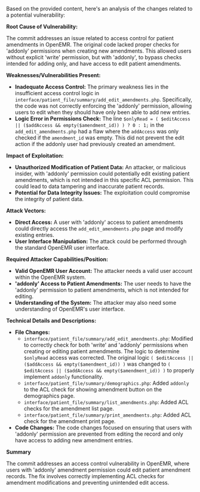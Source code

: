 Based on the provided content, here's an analysis of the changes related to a potential vulnerability:

**Root Cause of Vulnerability:**

The commit addresses an issue related to access control for patient amendments in OpenEMR. The original code lacked proper checks for 'addonly' permissions when creating new amendments. This allowed users without explicit 'write' permission, but with 'addonly', to bypass checks intended for adding only, and have access to edit patient amendments.

**Weaknesses/Vulnerabilities Present:**

*   **Inadequate Access Control:** The primary weakness lies in the insufficient access control logic in `interface/patient_file/summary/add_edit_amendments.php`. Specifically, the code was not correctly enforcing the 'addonly' permission, allowing users to edit when they should have only been able to add new entries.
*   **Logic Error in Permissions Check:** The line `$onlyRead = ( $editAccess || ($addAccess && empty($amendment_id)) ) ? 0 : 1;` in the `add_edit_amendments.php` had a flaw where the `addAccess` was only checked if the `amendment_id` was empty. This did not prevent the edit action if the addonly user had previously created an amendment.

**Impact of Exploitation:**

*   **Unauthorized Modification of Patient Data:** An attacker, or malicious insider, with 'addonly' permission could potentially edit existing patient amendments, which is not intended in this specific ACL permission. This could lead to data tampering and inaccurate patient records.
*   **Potential for Data Integrity Issues:** The exploitation could compromise the integrity of patient data.

**Attack Vectors:**

*   **Direct Access:** A user with 'addonly' access to patient amendments could directly access the `add_edit_amendments.php` page and modify existing entries.
*   **User Interface Manipulation:** The attack could be performed through the standard OpenEMR user interface.

**Required Attacker Capabilities/Position:**

*   **Valid OpenEMR User Account:** The attacker needs a valid user account within the OpenEMR system.
*   **'addonly' Access to Patient Amendments:** The user needs to have the 'addonly' permission to patient amendments, which is not intended for editing.
*   **Understanding of the System:** The attacker may also need some understanding of OpenEMR's user interface.

**Technical Details and Descriptions:**

*   **File Changes:**
    *   `interface/patient_file/summary/add_edit_amendments.php`: Modified to correctly check for both 'write' and 'addonly' permissions when creating or editing patient amendments. The logic to determine `$onlyRead` access was corrected. The original logic `( $editAccess || ($addAccess && empty($amendment_id)) )` was changed to `( $editAccess || ($addAccess && empty($amendment_id)) )` to properly implement `addonly` functionality.
    *   `interface/patient_file/summary/demographics.php`: Added `addonly` to the ACL check for showing amendment button on the demographics page.
    *   `interface/patient_file/summary/list_amendments.php`: Added ACL checks for the amendment list page.
    *   `interface/patient_file/summary/print_amendments.php`: Added ACL check for the amendment print page.
*   **Code Changes:** The code changes focused on ensuring that users with 'addonly' permission are prevented from editing the record and only have access to adding new amendment entries.

**Summary**

The commit addresses an access control vulnerability in OpenEMR, where users with 'addonly' amendment permission could edit patient amendment records. The fix involves correctly implementing ACL checks for amendment modifications and preventing unintended edit access.